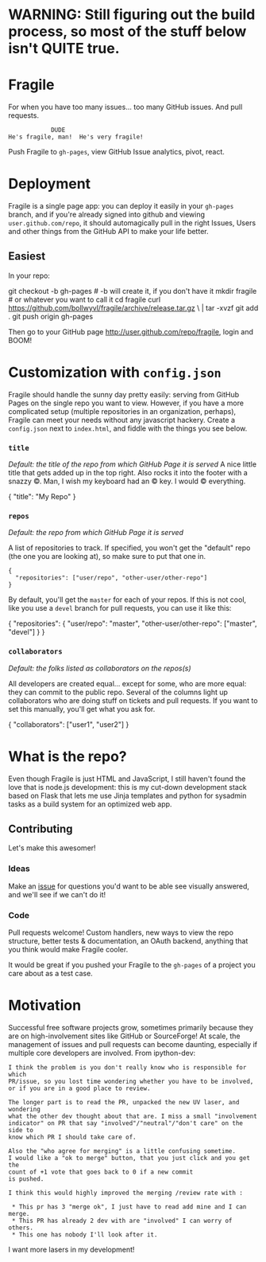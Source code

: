   
# WARNING: Still figuring out the build process, so most of the stuff below isn't QUITE true.

# Fragile
For when you have too many issues... too many GitHub issues. And pull requests.

                DUDE
    He's fragile, man!  He's very fragile!

Push Fragile to `gh-pages`, view GitHub Issue analytics, pivot, react.

# Deployment
Fragile is a single page app: you can deploy it easily in your `gh-pages` 
branch, and if you're already signed into github and viewing 
`user.github.com/repo`, it should automagically pull in the right Issues, Users
and other things from the GitHub API to make your life better.

## Easiest
In your repo:

  git checkout -b gh-pages    # -b will create it, if you don't have it
  mkdir fragile               # or whatever you want to call it
  cd fragile
  curl https://github.com/bollwyvl/fragile/archive/release.tar.gz \ 
    | tar -xvzf
  git add .
  git push origin gh-pages
  
Then go to your GitHub page http://user.github.com/repo/fragile, login and BOOM!

# Customization with `config.json`
Fragile should handle the sunny day pretty easily: serving from GitHub Pages on 
the single repo you want to view. However, if you have a more complicated setup 
(multiple repositories in an organization, perhaps), Fragile can meet your 
needs without any javascript hackery. Create a `config.json` next to `index.html`, and fiddle with the things you see below.

### `title`
_Default: the title of the repo from which GitHub Page it is served_
A nice little title that gets added up in the top right. Also rocks it into the
footer with a snazzy &copy;. Man, I wish my keyboard had an &copy; key. I would
&copy; everything.

  {
    "title": "My Repo"
  }

### `repos`
_Default: the repo from which GitHub Page it is served_

A list of repositories to track. If specified, you won't get the "default" repo 
(the one you are looking at), so make sure to put that one in.

    {
      "repositories": ["user/repo", "other-user/other-repo"]
    }

By default, you'll get the `master` for each of your repos. If this is not cool,
like you use a `devel` branch for pull requests, you can use it like this:

  {
     "repositories": {
       "user/repo": "master",
       "other-user/other-repo": ["master", "devel"]
     }
  }

### `collaborators`
_Default: the folks listed as collaborators on the repos(s)_

All developers are created equal... except for some, who are more equal: they
can commit to the public repo. Several of the columns light up collaborators who
are doing stuff on tickets and pull requests. If you want to set this manually,
you'll get what you ask for.

  {
    "collaborators": ["user1", "user2"]
  }

# What is the repo?
Even though Fragile is just HTML and JavaScript, I still haven't found the love 
that is node.js development: this is my cut-down development stack based on 
Flask that lets me use Jinja templates and python for sysadmin tasks as a build 
system for an optimized web app.

## Contributing
Let's make this awesomer!

### Ideas
Make an [issue](http://github.com/bollwyvl/fragile/issues) for questions you'd 
want to be able see visually answered, and we'll see if we can't do it!

### Code
Pull requests welcome! Custom handlers, new ways to view the repo structure, 
better tests & documentation, an OAuth backend, anything that you think would 
make Fragile cooler. 

It would be great if you pushed your Fragile to the `gh-pages` of a project you 
care about as a test case.

# Motivation
Successful free software projects grow, sometimes primarily because they are on 
high-involvement sites like GitHub or SourceForge! At scale, the management of 
issues and pull requests can become daunting, especially if multiple core 
developers are involved. From ipython-dev:

    I think the problem is you don't really know who is responsible for which
    PR/issue, so you lost time wondering whether you have to be involved,
    or if you are in a good place to review. 
    
    The longer part is to read the PR, unpacked the new UV laser, and wondering
    what the other dev thought about that are. I miss a small "involvement
    indicator" on PR that say "involved"/"neutral"/"don't care" on the side to
    know which PR I should take care of.

    Also the "who agree for merging" is a little confusing sometime.
    I would like a "ok to merge" button, that you just click and you get the
    count of +1 vote that goes back to 0 if a new commit
    is pushed.

    I think this would highly improved the merging /review rate with :

     * This pr has 3 "merge ok", I just have to read add mine and I can merge.
     * This PR has already 2 dev with are "involved" I can worry of others.
     * This one has nobody I'll look after it.

I want more lasers in my development!